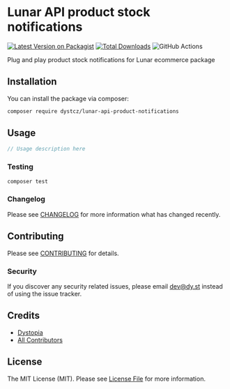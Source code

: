 # Lunar API product stock notifications

[![Latest Version on Packagist](https://img.shields.io/packagist/v/dystcz/lunar-api-product-notifications.svg?style=flat-square)](https://packagist.org/packages/dystcz/lunar-api-product-notifications)
[![Total Downloads](https://img.shields.io/packagist/dt/dystcz/lunar-api-product-notifications.svg?style=flat-square)](https://packagist.org/packages/dystcz/lunar-api-product-notifications)
![GitHub Actions](https://github.com/dystcz/lunar-api-product-notifications/actions/workflows/main.yml/badge.svg)

Plug and play product stock notifications for Lunar ecommerce package

## Installation

You can install the package via composer:

```bash
composer require dystcz/lunar-api-product-notifications
```

## Usage

```php
// Usage description here
```

### Testing

```bash
composer test
```

### Changelog

Please see [CHANGELOG](CHANGELOG.md) for more information what has changed recently.

## Contributing

Please see [CONTRIBUTING](CONTRIBUTING.md) for details.

### Security

If you discover any security related issues, please email dev@dy.st instead of using the issue tracker.

## Credits

-   [Dystopia](https://github.com/dystcz)
-   [All Contributors](../../contributors)

## License

The MIT License (MIT). Please see [License File](LICENSE.md) for more information.
